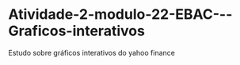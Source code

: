 # Atividade-2-modulo-22-EBAC---Graficos-interativos
Estudo sobre gráficos interativos do yahoo finance
